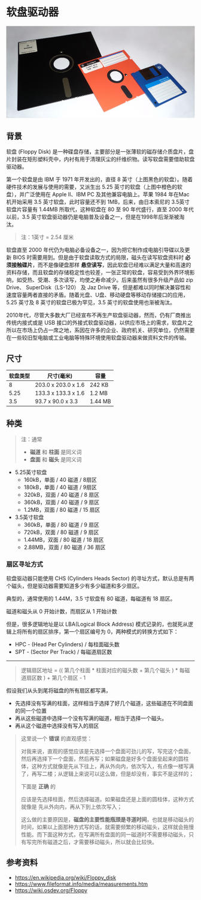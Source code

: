 
# 软盘驱动器

![软盘](../images/Floppy_disk_2009_G1.jpg)

## 背景

软盘 (Floppy Disk) 是一种碟盘存储，主要部分是一张薄软的磁存储介质盘片，盘片封装在矩形塑料壳中，内衬有用于清理灰尘的纤维织物。读写软盘需要借助软盘驱动器。

第一个软盘是由 IBM 于 1971 年开发出的，直径 8 英寸（上图黑色的软盘）。随着硬件技术的发展与使用的需要，又派生出 5.25 英寸的软盘（上图中橙色的软盘），并广泛使用在 Apple II、IBM PC 及其他兼容电脑上。苹果 1984 年在Mac 机开始采用 3.5 英寸软盘，此时容量还不到 1MB，后来，由日本索尼的 3.5英寸软盘片容量有 1.44MB 所取代，这种软盘在 80 至 90 年代盛行，直至 2000 年代以前，3.5 英寸软盘驱动器仍是电脑普及设备之一，但是在1998年后渐渐被淘汰。

> 注：1英寸 = 2.54 厘米

软盘直至 2000 年代仍为电脑必备设备之一，因为把它制作成电脑引导碟以及更新 BIOS 时需要用到。但是由于软盘读取方式的局限，磁头在读写软盘资料时 **必须接触碟片**，而不是像硬盘那样 **悬空读写**，因此软盘已经难以满足大量和高速的资料存储，而且软盘的存储稳定性也较差，一张正常的软盘，容易受到外界环境影响，如受热、受潮、多次读写，均使之寿命减少。后来虽然有很多升级产品如 zip Drive、 SuperDisk（LS-120） 及 Jaz Drive 等，但是都难以同时解决兼容性和速度容量两者直接的矛盾。随着光盘、U盘、移动硬盘等移动存储接口的应用，5.25 英寸及 8 英寸的软盘已极为罕见，3.5 英寸的软盘使用也渐被淘汰。

2010年代，尽管大多数大厂已经宣布不再生产软盘驱动器，然而，仍有厂商推出传统内接式或是 USB 接口的外接式软盘驱动器，以供应市场上的需求，软盘片之所以在市场上仍占一席之地，系因在许多的企业、政府机关、研究单位，仍然需要在一些较旧型电脑或工业电脑等特殊环境使用软盘驱动器来做资料文件的传输。

## 尺寸

| 软盘类型 | 尺寸(毫米)          | 容量    |
| -------- | ------------------- | ------- |
| 8        | 203.0 x 203.0 x 1.6 | 242 KB  |
| 5.25     | 133.3 x 133.3 x 1.6 | 1.2 MB  |
| 3.5      | 93.7 x 90.0 x 3.3   | 1.44 MB |

## 种类

> 注：通常
>   - **磁道** 和 **柱面** 是同义词
>   - **盘面** 和 **磁头** 是同义词

- 5.25英寸软盘
  - 160kB，单面 / 40 磁道 / 8扇区
  - 180kB，单面 / 40 磁道 / 9扇区
  - 320kB，双面 / 40 磁道 / 8 扇区
  - 360kB，双面 / 40 磁道 / 9 扇区
  - 1.2MB，双面 / 80 磁道 / 15 扇区
- 3.5英寸软盘
    - 360kB，单面 / 80 磁道 / 9 扇区
    - 720kB，双面 / 80 磁道 / 9 扇区
    - 1.44MB，双面 / 80 磁道 / 18 扇区
    - 2.88MB，双面 / 80 磁道 / 36 扇区

### 扇区寻址方式

软盘驱动器只能使用 CHS (Cylinders Heads  Sector) 的寻址方式，默认总是有两个磁头，但是驱动器需要知道多少有多少磁道和多少扇区。

典型的，通常使用的 1.44M，3.5 寸软盘有 80 磁道，每磁道有 18 扇区。

磁道和磁头从 0 开始计数，而扇区从 1 开始计数

但是，很多逻辑地址是以 LBA(Logical Block Address) 模式记录的，也就死从逻辑上将所有的扇区排序，第一个扇区编号为 0，两种模式的转换方式如下：

- HPC - (Head Per Cylinders) / 每柱面磁头数
- SPT - (Sector Per Track) / 每磁道扇区数

---

> 逻辑扇区地址 = (( 第几个柱面 * 柱面对应的磁头数 + 第几个磁头 ) * 每磁道扇区数 ) + 第几个扇区 - 1

假设我们从头到尾将磁盘的所有扇区都写满，

- 先选择没有写满的柱面，这样相当于选择了好几个磁道，这些磁道在不同盘面的同一个位置
- 再从这些磁道中选择一个没有写满的磁道，相当于选择一个磁头。
- 再从这个磁道中选择没有写入的扇区

> 这里说一个 **错误** 的直观感觉：
> 
> 对我来说，直观的感觉应该是先选择一个盘面可劲儿的写，写完这个盘面，然后再选择下一个盘面，然后再写；如果磁盘是好多个盘面垒起来的圆柱体，这种方式就像是先从下往上，再从外向内，依次写入，有点像一楼写满了，再写二楼；从逻辑上来说可以这么做，但是却没有，事实不是这样的；
>
> 下面是 **正确** 的
> 
> 应该是先选择柱面，然后选择磁道。如果磁盘还是上面的圆柱体，这种方式就像是 先从外向内，再从下到上依次写入；
> 
> 这么做的主要原因是，**磁盘的主要性能瓶颈是寻道时间**，也就是移动磁头的时间，如果以上面那种方式写的话，就需要频繁的移动磁头，这样就会拖慢性能。而下面这种方式，在写满所有盘面的同一磁道时不需要移动磁头，只有写完所有磁道之后，才需要移动磁头，所以就会比较快。


## 参考资料

- <https://en.wikipedia.org/wiki/Floppy_disk>
- <https://www.fileformat.info/media/measurements.htm>
- <https://wiki.osdev.org/Floppy>